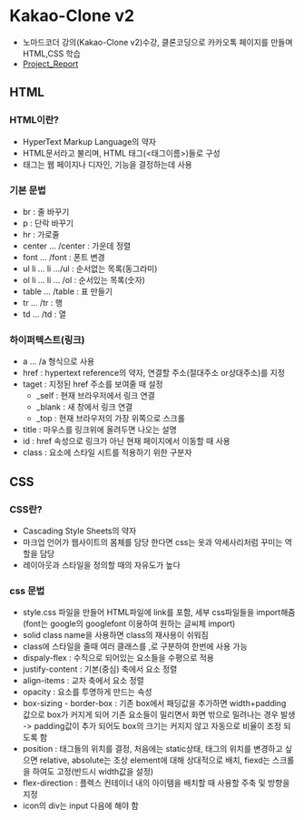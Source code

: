 # Kakao-Clone v2
- 노마드코더 강의(Kakao-Clone v2)수강, 클론코딩으로 카카오톡 페이지를 만들며 HTML,CSS 학습
- [Project_Report](https://hyeonseong-kim.github.io/kakao-clone-v2/)

## HTML

### HTML이란?
- HyperText Markup Language의 약자
- HTML문서라고 불리며, HTML 태그(<태그이름>)들로 구성
- 태그는 웹 페이지나 디자인, 기능을 결정하는데 사용

### 기본 문법
- br : 줄 바꾸기
- p : 단락 바꾸기
- hr : 가로줄
- center ... /center : 가운데 정렬
- font ... /font : 폰트 변경
- ul li ... li .../ul : 순서없는 목록(동그라미)
- ol li ... li ... /ol : 순서있는 목록(숫자)
- table ... /table : 표 만들기
- tr ... /tr : 행
- td ... /td : 열

### 하이퍼텍스트(링크)
- a ... /a 형식으로 사용
- href : hypertext reference의 약자, 연결할 주소(절대주소 or상대주소)를 지정
- taget : 지정된 href 주소를 보여줄 때 설정
    * _self : 현재 브라우저에서 링크 연결
    * _blank : 새 창에서 링크 연결
    * _top : 현재 브라우저의 가장 위쪽으로 스크롤
- title : 마우스를 링크위에 올려두면 나오는 설명
- id : href 속성으로 링크가 아닌 현재 페이지에서 이동할 때 사용
- class : 요소에 스타일 시트를 적용하기 위한 구분자


## CSS

### CSS란?
- Cascading Style Sheets의 약자
- 마크업 언어가 웹사이트의 몸체를 담당 한다면 css는 옷과 악세사리처럼 꾸미는 역할을 담당
- 레이아웃과 스타일을 정의할 때의 자유도가 높다

### css 문법
- style.css 파일을 만들어 HTML파일에 link를 포함, 세부 css파일들을 import해줌(font는 google의 googlefont 이용하여 원하는 글씨체 import)
- solid class name을 사용하면 class의 재사용이 쉬워짐
- class에 스타일을 줄때 여러 클래스를 ,로 구분하여 한번에 사용 가능
- dispaly-flex : 수직으로 되어있는 요소들을 수평으로 적용 
- justify-content : 기본(중심) 축에서 요소 정렬
- align-items : 교차 축에서 요소 정렬
- opacity : 요소를 투명하게 만드는 속성
- box-sizing - border-box : 기존 box에서 패딩값을 추가하면 width+padding 값으로 box가 커지게 되어 기존 요소들이 밀리면서 화면 밖으로 밀려나는 경우 발생 -> padding값이 추가 되어도 box의 크기는 커지지 않고 자동으로 비율이 조정 되도록 함
- position : 태그들의 위치를 결정, 처음에는 static상태, 태그의 위치를 변경하고 싶으면 relative, absolute는 조상 element에 대해 상대적으로 배치, fiexd는 스크롤을 하여도 고정(반드시 width값을 설정)
- flex-direction : 플렉스 컨테이너 내의 아이템을 배치할 때 사용할 주축 및 방향을 지정
- icon의 div는 input 다음에 해야 함 
